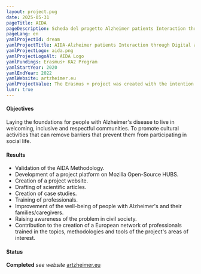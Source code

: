 ```yaml
---
layout: project.pug
date: 2025-05-31
pageTitle: AIDA
pageDescription: Scheda del progetto Alzheimer patients Interaction through Digital and Arts
pageLang: en
yamlProjectId: dream
yamlProjectTitle: AIDA-Alzheimer patients Interaction through Digital and Arts
yamlProjectLogo: aida.png
yamlProjectLogoAlt: AIDA Logo
yamlFundings: Erasmus+ KA2 Program
yamlStartYear: 2020
yamlEndYear: 2022
yamlWebsite: artzheimer.eu
yamlProjectValue: The Erasmus + project was created with the intention of creating a service for people with Alzheimer's disease and their families and caregivers, who often find themselves in a situation of loneliness and isolation. The initiative is part of the integrated method of Cultural Welfare, which puts new technologies at the service of care paths for people with Alzheimer's disease through art and performance. At the basis of this methodology, there is the union of the health, cultural and digital sectors.
lunr: true
---
```


#### Objectives

Laying the foundations for people with Alzheimer's disease to live in welcoming, inclusive and respectful communities.
To promote cultural activities that can remove barriers that prevent them from participating in social life. 

#### Results

- Validation of the AIDA Methodology.
- Development of a project platform on Mozilla Open-Source HUBS.
- Creation of a project website.
- Drafting of scientific articles.
- Creation of case studies.
- Training of professionals.
- Improvement of the well-being of people with Alzheimer's and their families/caregivers.
- Raising awareness of the problem in civil society.
- Contribution to the creation of a European network of professionals trained in the topics, methodologies and tools of the project's areas of interest.

#### Status

**Completed**
*see website* [artzheimer.eu](https://artzheimer.eu/)
